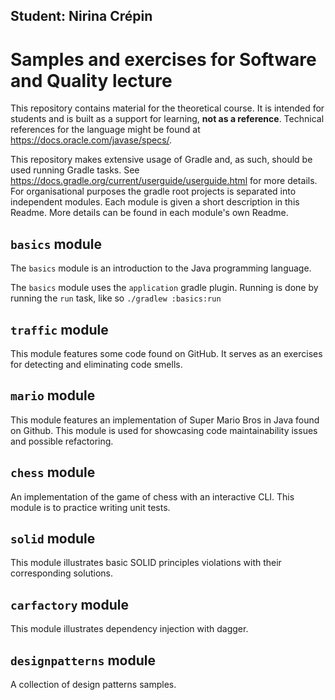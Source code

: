 ## Student: Nirina Crépin 

# Samples and exercises for Software and Quality lecture

This repository contains material for the theoretical course.
It is intended for students and is built as a support for learning, **not as a reference**.
Technical references for the language might be found at <https://docs.oracle.com/javase/specs/>.

This repository makes extensive usage of Gradle and, as such, should be used running Gradle tasks.
See <https://docs.gradle.org/current/userguide/userguide.html> for more details.
For organisational purposes the gradle root projects is separated into independent modules. Each module is given a short description in this Readme.
More details can be found in each module's own Readme.

## `basics` module

The `basics` module is an introduction to the Java programming language.

The `basics` module uses the `application` gradle plugin.
Running is done by running the `run` task, like so `./gradlew :basics:run`

## `traffic` module

This module features some code found on GitHub. It serves as an exercises for detecting
and eliminating code smells.

## `mario` module

This module features an implementation of Super Mario Bros in Java found on Github.
This module is used for showcasing code maintainability issues and possible refactoring.

## `chess` module

An implementation of the game of chess with an interactive CLI.
This module is to practice writing unit tests.

## `solid` module

This module illustrates basic SOLID principles violations with their corresponding solutions.

## `carfactory` module

This module illustrates dependency injection with dagger.

## `designpatterns` module

A collection of design patterns samples.
